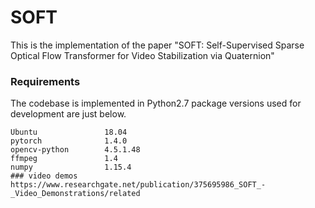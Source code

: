 # SOFT
This is the implementation of the paper "SOFT: Self-Supervised Sparse Optical Flow Transformer for Video Stabilization via Quaternion"
### Requirements
The codebase is implemented in Python2.7 package versions used for development are just below.
```
Ubuntu               18.04
pytorch              1.4.0
opencv-python        4.5.1.48
ffmpeg               1.4
numpy                1.15.4
### video demos
https://www.researchgate.net/publication/375695986_SOFT_-_Video_Demonstrations/related
